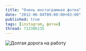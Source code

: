 ```yaml
---
title: "Очень инстаграмная фотка"
date: "2012-06-04T09:00:00+03:00"
published: true
tags: [instagram, фотки]
thread: 713306135
---
```


![Долгая дорога на работу](/images/photos/instagram/way-to-office.jpg "Долгая дорога на работу")